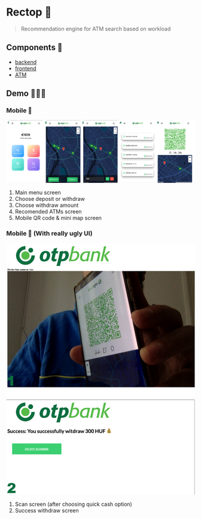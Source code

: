 # Rectop 🏧

> Recommendation engine for ATM search based on workload

## Components 🔧

* [backend](backend/README.md)
* [frontend](frontend/README.md)
* [ATM](atm/README.md)

## Demo 👨🏻‍💻
### Mobile 📱
![mobile-app](./demo/mobile.png)
1. Main menu screen
2. Choose deposit or withdraw
3. Choose withdraw amount
4. Recomended ATMs screen
5. Mobile QR code & mini map screen

<!-- ![mobile-main-menu](./demo/mobile-main-menu.png)
_Main menu screen_
![mobile-withdraw-deposit](./demo/mobile-withdraw-deposit.png)
_Choose deposit or withdraw_
![mobile-choose-amount](./demo/mobile-choose-amount.png)
_Choose withdraw amount_
![mobile-recomended-atms](./demo/mobile-recomended-atms.png)
_Recomended ATMs screen_
![mobile-qr-code-screen](./demo/mobile-qr-code-screen.png)
_Mobile QR code & mini map screen_ -->

### Mobile 🏧 (With really ugly UI)
![atm-app](./demo/atm.png)
1. Scan screen (after choosing quick cash option)
2. Success withdraw screen

<!-- ![atm-scan](./demo/atm-scan.png)
_Scan screen (after choosing quick cash option)_
![atm-success](./demo/atm-success.png)
_Success withdraw screen_ -->

